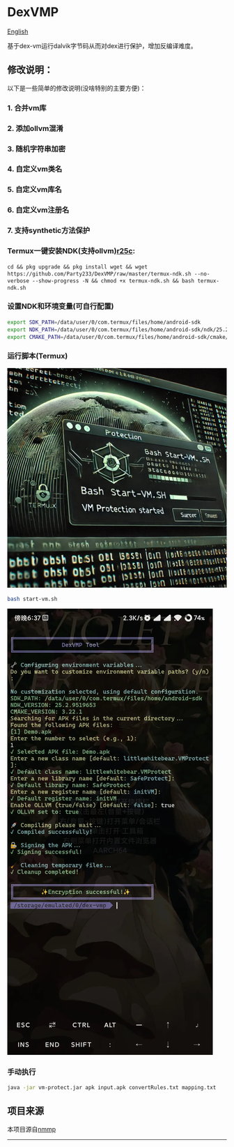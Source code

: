 # DexVMP

[English](README_en.md)

基于dex-vm运行dalvik字节码从而对dex进行保护，增加反编译难度。

## 修改说明：

以下是一些简单的修改说明(没啥特别的主要方便)：

### 1. 合并vm库

### 2. 添加ollvm混淆

### 3. 随机字符串加密

### 4. 自定义vm类名

### 5. 自定义vm库名

### 6. 自定义vm注册名

### 7. 支持synthetic方法保护

### Termux一键安装NDK(支持ollvm)[r25c](https://github.com/Party233/DexVMP/releases/tag/android-ndk-r25c-ollvm):
```
cd && pkg upgrade && pkg install wget && wget https://github.com/Party233/DexVMP/raw/master/termux-ndk.sh --no-verbose --show-progress -N && chmod +x termux-ndk.sh && bash termux-ndk.sh
```

### 设置NDK和环境变量(可自行配置)

```bash
export SDK_PATH=/data/user/0/com.termux/files/home/android-sdk
export NDK_PATH=/data/user/0/com.termux/files/home/android-sdk/ndk/25.2.9519653
export CMAKE_PATH=/data/user/0/com.termux/files/home/android-sdk/cmake/3.22.1
```  

### 运行脚本(Termux)
![](image.webp)
```  bash
bash start-vm.sh
```  
![](image2.webp)
### 手动执行

```  bash
java -jar vm-protect.jar apk input.apk convertRules.txt mapping.txt
```  

## 项目来源

本项目源自[nmmp](https://github.com/maoabc/nmmp)

---
